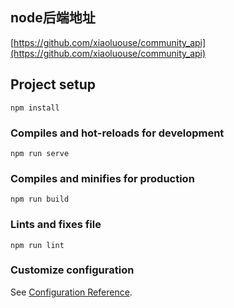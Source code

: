 
## node后端地址
[https://github.com/xiaoluouse/community_api](https://github.com/xiaoluouse/community_api)

## Project setup
```
npm install
```

### Compiles and hot-reloads for development
```
npm run serve
```

### Compiles and minifies for production
```
npm run build
```

### Lints and fixes file
```
npm run lint
```

### Customize configuration
See [Configuration Reference](https://cli.vuejs.org/config/).

